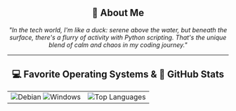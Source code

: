 <div align="center">
    <h2>🦆 About Me</h2>
    <p>
        <i>"In the tech world, I'm like a duck: serene above the water, but beneath the surface, there's a flurry of activity with Python scripting. That's the unique blend of calm and chaos in my coding journey."</i>
    </p>
</div>

<hr>

<div align="center">
    <h2>💻 Favorite Operating Systems & 🚀 GitHub Stats</h2>
    <table><tr>
        <td>
            <img src="https://img.shields.io/badge/Debian-D70A53?style=for-the-badge&logo=debian&logoColor=white" alt="Debian"/>
            <img src="https://img.shields.io/badge/Windows-0078D6?style=for-the-badge&logo=windows&logoColor=white" alt="Windows"/>
        </td>
        <td>
            <img src="https://github-readme-stats.vercel.app/api/top-langs/?username=ohsmaster&layout=compact&theme=dark" alt="Top Languages"/>
        </td>
    </tr></table>
</div>

